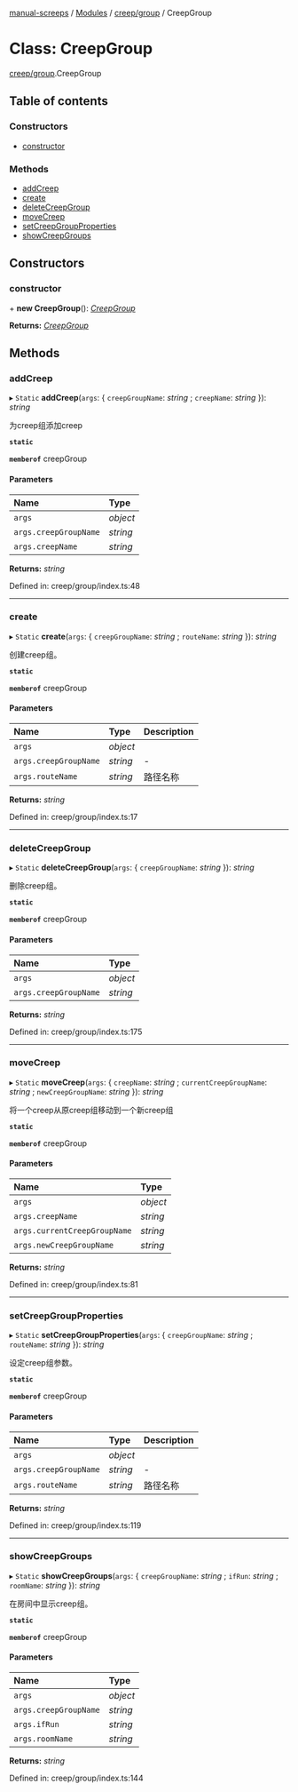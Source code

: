 [manual-screeps](../README.md) / [Modules](../modules.md) / [creep/group](../modules/creep_group.md) / CreepGroup

# Class: CreepGroup

[creep/group](../modules/creep_group.md).CreepGroup

## Table of contents

### Constructors

- [constructor](creep_group.creepgroup.md#constructor)

### Methods

- [addCreep](creep_group.creepgroup.md#addcreep)
- [create](creep_group.creepgroup.md#create)
- [deleteCreepGroup](creep_group.creepgroup.md#deletecreepgroup)
- [moveCreep](creep_group.creepgroup.md#movecreep)
- [setCreepGroupProperties](creep_group.creepgroup.md#setcreepgroupproperties)
- [showCreepGroups](creep_group.creepgroup.md#showcreepgroups)

## Constructors

### constructor

\+ **new CreepGroup**(): [*CreepGroup*](creep_group.creepgroup.md)

**Returns:** [*CreepGroup*](creep_group.creepgroup.md)

## Methods

### addCreep

▸ `Static` **addCreep**(`args`: { `creepGroupName`: *string* ; `creepName`: *string*  }): *string*

为creep组添加creep

**`static`**

**`memberof`** creepGroup

#### Parameters

| Name | Type |
| :------ | :------ |
| `args` | *object* |
| `args.creepGroupName` | *string* |
| `args.creepName` | *string* |

**Returns:** *string*

Defined in: creep/group/index.ts:48

___

### create

▸ `Static` **create**(`args`: { `creepGroupName`: *string* ; `routeName`: *string*  }): *string*

创建creep组。

**`static`**

**`memberof`** creepGroup

#### Parameters

| Name | Type | Description |
| :------ | :------ | :------ |
| `args` | *object* |  |
| `args.creepGroupName` | *string* | - |
| `args.routeName` | *string* | 路径名称 |

**Returns:** *string*

Defined in: creep/group/index.ts:17

___

### deleteCreepGroup

▸ `Static` **deleteCreepGroup**(`args`: { `creepGroupName`: *string*  }): *string*

删除creep组。

**`static`**

**`memberof`** creepGroup

#### Parameters

| Name | Type |
| :------ | :------ |
| `args` | *object* |
| `args.creepGroupName` | *string* |

**Returns:** *string*

Defined in: creep/group/index.ts:175

___

### moveCreep

▸ `Static` **moveCreep**(`args`: { `creepName`: *string* ; `currentCreepGroupName`: *string* ; `newCreepGroupName`: *string*  }): *string*

将一个creep从原creep组移动到一个新creep组

**`static`**

**`memberof`** creepGroup

#### Parameters

| Name | Type |
| :------ | :------ |
| `args` | *object* |
| `args.creepName` | *string* |
| `args.currentCreepGroupName` | *string* |
| `args.newCreepGroupName` | *string* |

**Returns:** *string*

Defined in: creep/group/index.ts:81

___

### setCreepGroupProperties

▸ `Static` **setCreepGroupProperties**(`args`: { `creepGroupName`: *string* ; `routeName`: *string*  }): *string*

设定creep组参数。

**`static`**

**`memberof`** creepGroup

#### Parameters

| Name | Type | Description |
| :------ | :------ | :------ |
| `args` | *object* |  |
| `args.creepGroupName` | *string* | - |
| `args.routeName` | *string* | 路径名称 |

**Returns:** *string*

Defined in: creep/group/index.ts:119

___

### showCreepGroups

▸ `Static` **showCreepGroups**(`args`: { `creepGroupName`: *string* ; `ifRun`: *string* ; `roomName`: *string*  }): *string*

在房间中显示creep组。

**`static`**

**`memberof`** creepGroup

#### Parameters

| Name | Type |
| :------ | :------ |
| `args` | *object* |
| `args.creepGroupName` | *string* |
| `args.ifRun` | *string* |
| `args.roomName` | *string* |

**Returns:** *string*

Defined in: creep/group/index.ts:144
